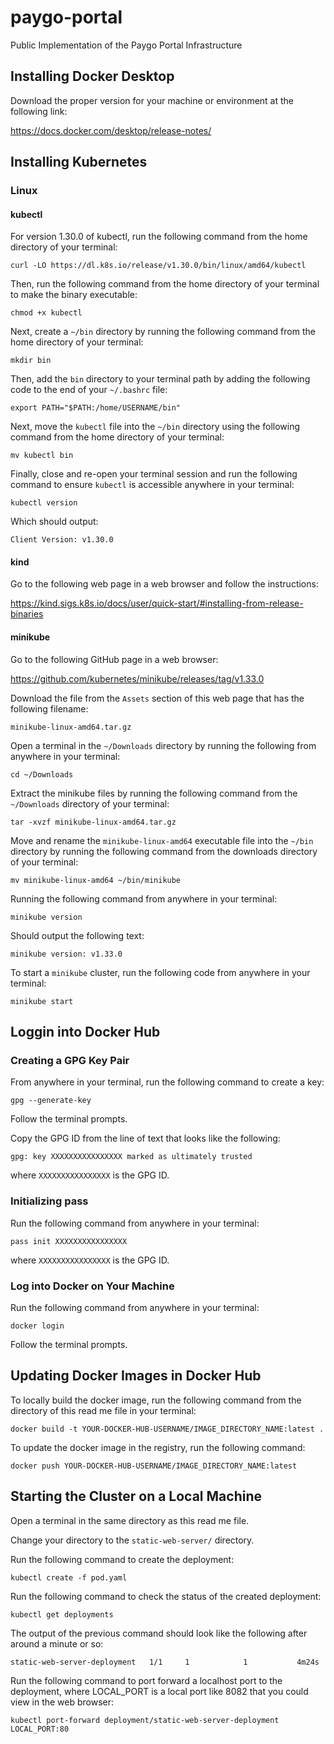 # paygo-portal
Public Implementation of the Paygo Portal Infrastructure

## Installing Docker Desktop

Download the proper version for your machine or environment at the following
link:

https://docs.docker.com/desktop/release-notes/

## Installing Kubernetes

### Linux

#### kubectl

For version 1.30.0 of kubectl, run the following command from the home
directory of your terminal:

```curl -LO https://dl.k8s.io/release/v1.30.0/bin/linux/amd64/kubectl```

Then, run the following command from the home directory of your terminal to
make the binary executable:

```chmod +x kubectl```

Next, create a `~/bin` directory by running the following command from the home
directory of your terminal:

```mkdir bin```

Then, add the `bin` directory to your terminal path by adding the following
code to the end of your `~/.bashrc` file:

```
export PATH="$PATH:/home/USERNAME/bin"
```

Next, move the `kubectl` file into the `~/bin` directory using the following
command from the home directory of your terminal:

```mv kubectl bin```

Finally, close and re-open your terminal session and run the following command
to ensure `kubectl` is accessible anywhere in your terminal:

```kubectl version```

Which should output:

```
Client Version: v1.30.0
```

#### kind

Go to the following web page in a web browser and follow the instructions:

https://kind.sigs.k8s.io/docs/user/quick-start/#installing-from-release-binaries

#### minikube

Go to the following GitHub page in a web browser:

https://github.com/kubernetes/minikube/releases/tag/v1.33.0

Download the file from the `Assets` section of this web page that has the
following filename:

```minikube-linux-amd64.tar.gz```

Open a terminal in the `~/Downloads` directory by running the following from
anywhere in your terminal:

```cd ~/Downloads```

Extract the minikube files by running the following command from the
`~/Downloads` directory of your terminal:

```tar -xvzf minikube-linux-amd64.tar.gz```

Move and rename the `minikube-linux-amd64` executable file into the `~/bin`
directory by running the following command from the downloads directory
of your terminal:

```mv minikube-linux-amd64 ~/bin/minikube```

Running the following command from anywhere in your terminal:

```minikube version```

Should output the following text:

```minikube version: v1.33.0```

To start a `minikube` cluster, run the following code from anywhere in your
terminal:

```minikube start```

## Loggin into Docker Hub

### Creating a GPG Key Pair

From anywhere in your terminal, run the following command to create a key:

```gpg --generate-key```

Follow the terminal prompts.

Copy the GPG ID from the line of text that looks like the following:

```gpg: key XXXXXXXXXXXXXXXX marked as ultimately trusted```

where `XXXXXXXXXXXXXXXX` is the GPG ID.

### Initializing pass

Run the following command from anywhere in your terminal:

```pass init XXXXXXXXXXXXXXXX```

where `XXXXXXXXXXXXXXXX` is the GPG ID.

### Log into Docker on Your Machine

Run the following command from anywhere in your terminal:

```docker login```

Follow the terminal prompts.

## Updating Docker Images in Docker Hub

To locally build the docker image, run the following command from the
directory of this read me file in your terminal:

```docker build -t YOUR-DOCKER-HUB-USERNAME/IMAGE_DIRECTORY_NAME:latest .```

To update the docker image in the registry, run the following command:

```docker push YOUR-DOCKER-HUB-USERNAME/IMAGE_DIRECTORY_NAME:latest```

## Starting the Cluster on a Local Machine

Open a terminal in the same directory as this read me file.

Change your directory to the `static-web-server/` directory.

Run the following command to create the deployment:

```kubectl create -f pod.yaml```

Run the following command to check the status of the created deployment:

```kubectl get deployments```

The output of the previous command should look like the following after around
a minute or so:

```static-web-server-deployment   1/1     1            1           4m24s```

Run the following command to port forward a localhost port to the deployment,
where LOCAL_PORT is a local port like 8082 that you could view in the web
browser:

```
kubectl port-forward deployment/static-web-server-deployment LOCAL_PORT:80
```
